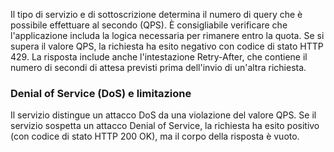 Il tipo di servizio e di sottoscrizione determina il numero di query che è possibile effettuare al secondo (QPS). È consigliabile verificare che l'applicazione includa la logica necessaria per rimanere entro la quota. Se si supera il valore QPS, la richiesta ha esito negativo con codice di stato HTTP 429. La risposta include anche l'intestazione Retry-After, che contiene il numero di secondi di attesa previsti prima dell'invio di un'altra richiesta.  
  
### <a name="denial-of-service-dos-versus-throttling"></a>Denial of Service (DoS) e limitazione

Il servizio distingue un attacco DoS da una violazione del valore QPS. Se il servizio sospetta un attacco Denial of Service, la richiesta ha esito positivo (con codice di stato HTTP 200 OK), ma il corpo della risposta è vuoto.
